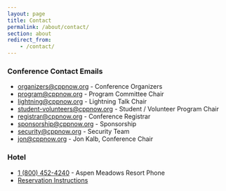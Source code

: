 ```yaml
---
layout: page
title: Contact
permalink: /about/contact/
section: about
redirect_from:
    - /contact/
---
```


### Conference Contact Emails

* [organizers@cppnow.org](mailto:organizers@cppnow.org) - Conference Organizers
* [program@cppnow.org](mailto:program@cppnow.org) - Program Committee Chair
* [lightning@cppnow.org](mailto:lightning@cppnow.org) - Lightning Talk Chair
* [student-volunteers@cppnow.org](mailto:student-volunteers@cppnow.org) - Student / Volunteer Program Chair
* [registrar@cppnow.org](mailto:registrar@cppnow.org) - Conference Registrar
* [sponsorship@cppnow.org](sponsorship@cppnow.org) - Sponsorship
* [security@cppnow.org](mailto:security@cppnow.org) - Security Team
* [jon@cppnow.org](mailto:jon@cppnow.org) - Jon Kalb, Conference Chair



### Hotel

* [1 (800) 452-4240](tel:1-800-452-4240) - Aspen Meadows Resort Phone
* [Reservation Instructions](/location/lodging/)